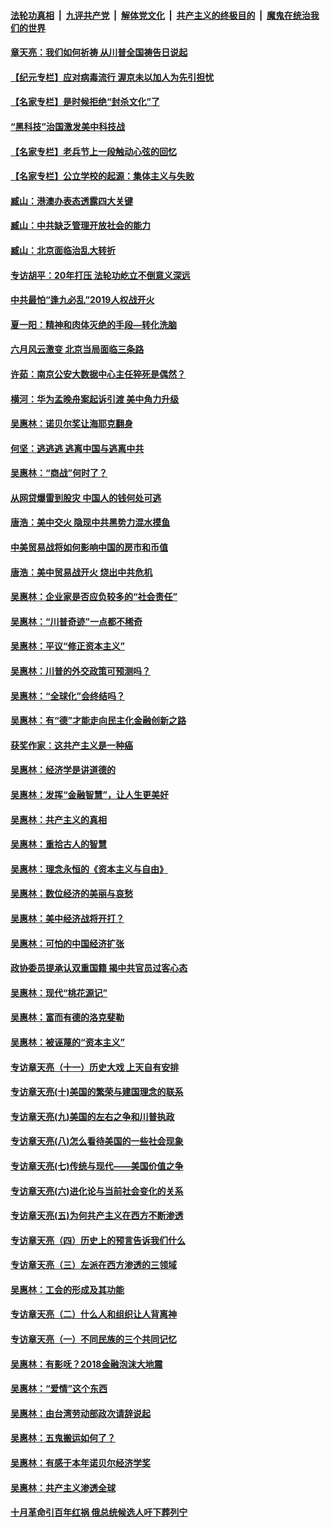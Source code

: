 ####  [法轮功真相](../../../../basic/blob/master/README.md?t=06300402) &nbsp;|&nbsp; [九评共产党](../../../../9ping.md/blob/master/README.md?t=06300402) &nbsp;|&nbsp; [解体党文化](../../../../jtdwh.md/blob/master/README.md?t=06300402)  &nbsp;|&nbsp; [共产主义的终极目的](../../../../gczydzjmd.md/blob/master/README.md?t=06300402) &nbsp;|&nbsp; [魔鬼在统治我们的世界](../../../../mgztzwmdsj.md/blob/master/README.md?t=06300402) 

#### [章天亮：我们如何祈祷 从川普全国祷告日说起](../pages/nsc423/n11944627.md?t=06300402) 

#### [【纪元专栏】应对病毒流行 渥京未以加人为先引担忧](../pages/nsc423/n11875714.md?t=06300402) 

#### [【名家专栏】是时候拒绝“封杀文化”了](../pages/nsc423/n11814093.md?t=06300402) 

#### [“黑科技”治国激发美中科技战](../pages/nsc423/n11638056.md?t=06300402) 

#### [【名家专栏】老兵节上一段触动心弦的回忆](../pages/nsc423/n11646016.md?t=06300402) 

#### [【名家专栏】公立学校的起源：集体主义与失败](../pages/nsc423/n11601833.md?t=06300402) 

#### [臧山：港澳办表态透露四大关键](../pages/nsc423/n11421628.md?t=06300402) 

#### [臧山：中共缺乏管理开放社会的能力](../pages/nsc423/n11407457.md?t=06300402) 

#### [臧山：北京面临治乱大转折](../pages/nsc423/n11406895.md?t=06300402) 

#### [专访胡平：20年打压 法轮功屹立不倒意义深远](../pages/nsc423/n11398800.md?t=06300402) 

#### [中共最怕“逢九必乱”2019人权战开火](../pages/nsc423/n11385248.md?t=06300402) 

#### [夏一阳：精神和肉体灭绝的手段—转化洗脑](../pages/nsc423/n11368250.md?t=06300402) 

#### [六月风云激变 北京当局面临三条路](../pages/nsc423/n11313668.md?t=06300402) 

#### [许茹：南京公安大数据中心主任猝死是偶然？](../pages/nsc423/n11064744.md?t=06300402) 

#### [横河：华为孟晚舟案起诉引渡 美中角力升级](../pages/nsc423/n11027230.md?t=06300402) 

#### [吴惠林：诺贝尔奖让海耶克翻身](../pages/nsc423/n10890049.md?t=06300402) 

#### [何坚：逃逃逃 逃离中国与逃离中共](../pages/nsc423/n10592891.md?t=06300402) 

#### [吴惠林：“商战”何时了？](../pages/nsc423/n10573558.md?t=06300402) 

#### [从网贷爆雷到股灾 中国人的钱何处可逃](../pages/nsc423/n10572800.md?t=06300402) 

#### [唐浩：美中交火 隐现中共黑势力混水摸鱼](../pages/nsc423/n10544040.md?t=06300402) 

#### [中美贸易战将如何影响中国的房市和币值](../pages/nsc423/n10543697.md?t=06300402) 

#### [唐浩：美中贸易战开火 烧出中共危机](../pages/nsc423/n10540126.md?t=06300402) 

#### [吴惠林：企业家是否应负较多的“社会责任”](../pages/nsc423/n10535022.md?t=06300402) 

#### [吴惠林：“川普奇迹”一点都不稀奇](../pages/nsc423/n10512808.md?t=06300402) 

#### [吴惠林：平议“修正资本主义”](../pages/nsc423/n10495724.md?t=06300402) 

#### [吴惠林：川普的外交政策可预测吗？](../pages/nsc423/n10462387.md?t=06300402) 

#### [吴惠林：“全球化”会终结吗？](../pages/nsc423/n10452838.md?t=06300402) 

#### [吴惠林：有“德”才能走向民主化金融创新之路](../pages/nsc423/n10432292.md?t=06300402) 

#### [获奖作家：这共产主义是一种癌](../pages/nsc423/n10431541.md?t=06300402) 

#### [吴惠林：经济学是讲道德的](../pages/nsc423/n10398014.md?t=06300402) 

#### [吴惠林：发挥“金融智慧”，让人生更美好](../pages/nsc423/n10375019.md?t=06300402) 

#### [吴惠林：共产主义的真相](../pages/nsc423/n10351394.md?t=06300402) 

#### [吴惠林：重拾古人的智慧](../pages/nsc423/n10337691.md?t=06300402) 

#### [吴惠林：理念永恒的《资本主义与自由》](../pages/nsc423/n10316274.md?t=06300402) 

#### [吴惠林：数位经济的美丽与哀愁](../pages/nsc423/n10292946.md?t=06300402) 

#### [吴惠林：美中经济战将开打？](../pages/nsc423/n10258825.md?t=06300402) 

#### [吴惠林：可怕的中国经济扩张](../pages/nsc423/n10219147.md?t=06300402) 

#### [政协委员提承认双重国籍 揭中共官员过客心态](../pages/nsc423/n10208809.md?t=06300402) 

#### [吴惠林：现代“桃花源记”](../pages/nsc423/n10185234.md?t=06300402) 

#### [吴惠林：富而有德的洛克斐勒](../pages/nsc423/n10142264.md?t=06300402) 

#### [吴惠林：被诬蔑的“资本主义”](../pages/nsc423/n10124816.md?t=06300402) 

#### [专访章天亮（十一）历史大戏 上天自有安排](../pages/nsc423/n10094905.md?t=06300402) 

#### [专访章天亮(十)美国的繁荣与建国理念的联系](../pages/nsc423/n10094899.md?t=06300402) 

#### [专访章天亮(九)美国的左右之争和川普执政](../pages/nsc423/n10094889.md?t=06300402) 

#### [专访章天亮(八)怎么看待美国的一些社会现象](../pages/nsc423/n10094857.md?t=06300402) 

#### [专访章天亮(七)传统与现代——美国价值之争](../pages/nsc423/n10093140.md?t=06300402) 

#### [专访章天亮(六)进化论与当前社会变化的关系](../pages/nsc423/n10092036.md?t=06300402) 

#### [专访章天亮(五)为何共产主义在西方不断渗透](../pages/nsc423/n10083620.md?t=06300402) 

#### [专访章天亮（四）历史上的预言告诉我们什么](../pages/nsc423/n10083606.md?t=06300402) 

#### [专访章天亮（三）左派在西方渗透的三领域](../pages/nsc423/n10081115.md?t=06300402) 

#### [吴惠林：工会的形成及其功能](../pages/nsc423/n10080633.md?t=06300402) 

#### [专访章天亮（二）什么人和组织让人背离神](../pages/nsc423/n10076637.md?t=06300402) 

#### [专访章天亮（一）不同民族的三个共同记忆](../pages/nsc423/n10074188.md?t=06300402) 

#### [吴惠林：有影呒？2018金融泡沫大地震](../pages/nsc423/n10040534.md?t=06300402) 

#### [吴惠林：“爱情”这个东西](../pages/nsc423/n10019423.md?t=06300402) 

#### [吴惠林：由台湾劳动部政次请辞说起](../pages/nsc423/n9979679.md?t=06300402) 

#### [吴惠林：五鬼搬运如何了？](../pages/nsc423/n9925338.md?t=06300402) 

#### [吴惠林：有感于本年诺贝尔经济学奖](../pages/nsc423/n9871883.md?t=06300402) 

#### [吴惠林：共产主义渗透全球](../pages/nsc423/n9812748.md?t=06300402) 

#### [十月革命引百年红祸 俄总统候选人吁下葬列宁](../pages/nsc423/n9810182.md?t=06300402) 

